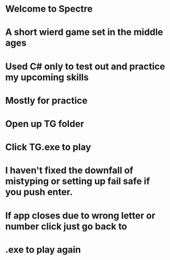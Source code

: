 # Welcome to Spectre
# A short wierd game set in the middle ages
# Used C# only to test out and practice my upcoming skills
# Mostly for practice

# Open up TG folder
# Click TG.exe to play

# I haven't fixed the downfall of mistyping or setting up fail safe if you push enter.
# If app closes due to wrong letter or number click just go back to 
# .exe to play again
 
